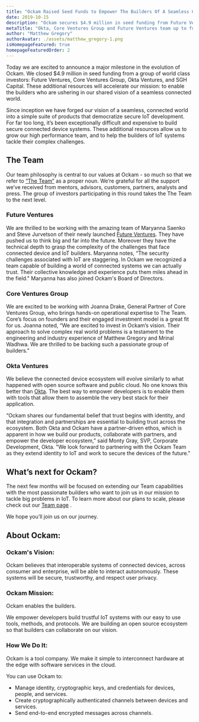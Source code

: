 ```yaml
---
title: "Ockam Raised Seed Funds to Empower The Builders Of A Seamless Connected Future."
date: 2019-10-15
description: "Ockam secures $4.9 million in seed funding from Future Ventures, Core Venture Group, Okta Ventures and others."
metaTitle: "Okta, Core Ventures Group and Future Ventures team up to fund Ockam's quest to build beautiful tools for developers."
author: "Matthew Gregory"
authorAvatar: ./assets/matthew_gregory-1.png
isHomepageFeatured: true
homepageFeaturedOrder: 2
---
```

Today we are excited to announce a major milestone in the evolution of Ockam. We closed $4.9 million in seed funding from a group of world class investors: Future Ventures, Core Ventures Group, Okta Ventures, and SGH Capital. These additional resources will accelerate our mission: to enable the builders who are ushering in our shared vision of a seamless connected world.

Since inception we have forged our vision of a seamless, connected world into a simple suite of products that democratize secure IoT development. For far too long, it’s been exceptionally difficult and expensive to build secure connected device systems. These additional resources allow us to grow our high performance team, and to help the builders of IoT systems tackle their complex challenges.

## The Team

Our team philosophy is central to our values at Ockam - so much so that we refer to [“The Team”](https://www.ockam.io/team) as a proper noun. We’re grateful for all the support we’ve received from mentors, advisors, customers, partners, analysts and press. The group of investors participating in this round takes the The Team to the next level.

### Future Ventures

We are thrilled to be working with the amazing team of Maryanna Saenko and Steve Jurvetson of their newly launched [Future Ventures](https://future.ventures/). They have pushed us to think big and far into the future. Moreover they have the technical depth to grasp the complexity of the challenges that face connected device and IoT builders. Maryanna notes, “The security challenges associated with IoT are staggering. In Ockam we recognized a team capable of building a world of connected systems we can actually trust. Their collective knowledge and experience puts them miles ahead in the field." Maryanna has also joined Ockam's Board of Directors.

### Core Ventures Group

We are excited to be working with Joanna Drake, General Partner of Core Ventures Group, who brings hands-on operational expertise to The Team. Core’s focus on founders and their engaged investment model is a great fit for us. Joanna noted, “We are excited to invest in Ockam’s vision. Their approach to solve complex real world problems is a testament to the engineering and industry experience of Matthew Gregory and Mrinal Wadhwa. We are thrilled to be backing such a passionate group of builders.”

### Okta Ventures

We believe the connected device ecosystem will evolve similarly to what happened with open source software and public cloud. No one knows this better than [Okta](https://www.okta.com/). The best way to empower developers is to enable them with tools that allow them to assemble the very best stack for their application.

“Ockam shares our fundamental belief that trust begins with identity, and that integration and partnerships are essential to building trust across the ecosystem. Both Okta and Ockam have a partner-driven ethos, which is apparent in how we build our products, collaborate with partners, and empower the developer ecosystem,” said Monty Gray, SVP, Corporate Development, Okta. "We look forward to partnering with the Ockam Team as they extend identity to IoT and work to secure the devices of the future."

## What’s next for Ockam?

The next few months will be focused on extending our Team capabilities with the most passionate builders who want to join us in our mission to tackle big problems in IoT. To learn more about our plans to scale, please check out our [Team page](/team) .

We hope you’ll join us on our journey.

## About Ockam:

### Ockam's Vision:

Ockam believes that interoperable systems of connected devices, across consumer and enterprise, will be able to interact autonomously. These systems will be secure, trustworthy, and respect user privacy.

### Ockam Mission:

Ockam enables the builders.

We empower developers build trustful IoT systems with our easy to use tools, methods, and protocols. We are building an open source ecosystem so that builders can collaborate on our vision.

### How We Do It:

Ockam is a tool company. We make it simple to interconnect hardware at the edge with software services in the cloud.

You can use Ockam to:

* Manage identity, cryptographic keys, and credentials for devices, people, and services.
* Create cryptographically authenticated channels between devices and services.
* Send end-to-end encrypted messages across channels.
